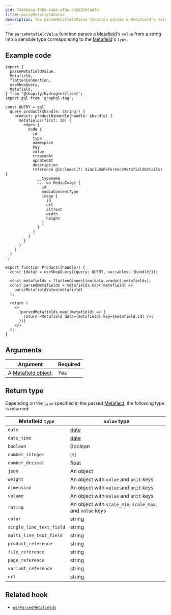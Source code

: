 ```yaml
---
gid: 748604aa-fd0d-4444-af0e-c2565206a87d
title: parseMetafieldValue
description: The parseMetafieldValue function parses a Metafield's value from a string into a sensible type corresponding to the Metafield's type.
---
```


The `parseMetafieldValue` function parses a [Metafield](/api/storefront/reference/common-objects/metafield)'s `value` from a string into a sensible type corresponding to the [Metafield](/api/storefront/reference/common-objects/metafield)'s `type`.

## Example code

```tsx
import {
  parseMetafieldValue,
  Metafield,
  flattenConnection,
  useShopQuery,
  Metafield,
} from '@shopify/hydrogen/client';
import gql from 'graphql-tag';

const QUERY = gql`
  query product($handle: String!) {
    product: productByHandle(handle: $handle) {
      metafields(first: 10) {
        edges {
          node {
            id
            type
            namespace
            key
            value
            createdAt
            updatedAt
            description
            reference @include(if: $includeReferenceMetafieldDetails) {
              __typename
              ... on MediaImage {
                id
                mediaContentType
                image {
                  id
                  url
                  altText
                  width
                  height
                }
              }
            }
          }
        }
      }
    }
  }
`;

export function Product({handle}) {
  const {data} = useShopQuery({query: QUERY, variables: {handle}});

  const metafields = flattenConnection(data.product.metafields);
  const parsedMetafields = metafields.map((metafield) =>
    parseMetafieldValue(metafield)
  );

  return (
    <>
      {parsedMetafields.map((metafield) => {
        return <Metafield data={metafield} key={metafield.id} />;
      })}
    </>
  );
}
```

## Arguments

| Argument                                                                  | Required |
| ------------------------------------------------------------------------- | -------- |
| A [Metafield object](/api/storefront/reference/common-objects/metafield). | Yes      |

## Return type

Depending on the `type` specified in the passed [Metafield](/api/storefront/reference/common-objects/metafield), the following type is returned:

| Metafield `type`         | `value` type                                                                                  |
| ------------------------ | --------------------------------------------------------------------------------------------- |
| `date`                   | [date](https://developer.mozilla.org/en-US/docs/Web/JavaScript/Reference/Global_Objects/Date) |
| `date_time`              | [date](https://developer.mozilla.org/en-US/docs/Web/JavaScript/Reference/Global_Objects/Date) |
| `boolean`                | Boolean                                                                                       |
| `number_integer`         | int                                                                                           |
| `number_decimal`         | float                                                                                         |
| `json`                   | An object                                                                                     |
| `weight`                 | An object with `value` and `unit` keys                                                        |
| `dimension`              | An object with `value` and `unit` keys                                                        |
| `volume`                 | An object with `value` and `unit` keys                                                        |
| `rating`                 | An object with `scale_min`, `scale_max`, and `value` keys                                     |
| `color`                  | string                                                                                        |
| `single_line_text_field` | string                                                                                        |
| `multi_line_text_field`  | string                                                                                        |
| `product_reference`      | string                                                                                        |
| `file_reference`         | string                                                                                        |
| `page_reference`         | string                                                                                        |
| `variant_reference`      | string                                                                                        |
| `url`                    | string                                                                                        |

## Related hook

- [`useParsedMetafields`](/api/hydrogen/hooks/metafield/useparsedmetafields)
